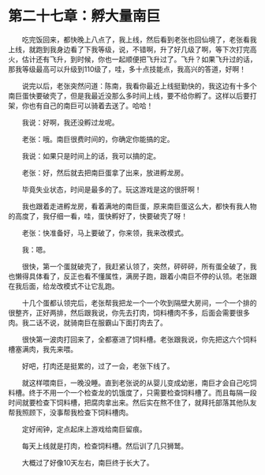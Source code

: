 # 第二十七章：孵大量南巨

　　吃完饭回来，都快晚上八点了，我上线，然后看到老张也回仙境了，老张看我上线，就跑到我身边看了下我等级，说，不错啊，升了好几级了啊，等下次打完高火，估计还有飞升，到时候，你也一起顺便把飞升过了。飞升？如果飞升过的话，那我等级最高可以升级到110级了，哇，多十点技能点，我高兴的答道，好啊！

　　说完以后，老张突然问道：陈南，我看你最近上线挺勤快的，我这边有十多个南巨蛋快要破壳了，但是我最近没那么多时间上线，要不给你孵了。这样以后要打架，你也有自己的南巨可以骑着去送了。哈哈！

　　我说：好啊，我还没孵过龙呢。

　　老张：哦。南巨很费时间的，你确定你能搞的定。

　　我说：如果只是时间上的话，我可以搞的定。

　　老张：好，然后就去把南巨蛋拿了出来，放进孵龙房。

　　毕竟失业状态，时间是最多的了。玩这游戏是这的很肝啊！

　　我也跟着走进孵龙房，看着满地的南巨蛋，原来南巨蛋这么大，都快有我人物的高度了，我仔细一看，哇，蛋快孵好了，快要破壳了呀！

　　老张：快准备好，马上要破了，你来领，我来改模式。

　　我：嗯。

　　很快，第一个蛋就破壳了，我赶紧认领了，突然，砰砰砰，所有蛋全破了，我也懒得具体看了，反正也看不懂属性，满房子跑，跟着小南巨不停的认领。老张跟在我后面，给龙改模式不让它乱跑。

　　十几个蛋都认领完后，老张帮我把龙一个一个吹到隔壁大房间，一个一个排的很整齐，正好两排，然后跟我说，你先去打肉，饲料槽肉不多，后面会需要很多肉。我二话不说，就骑南巨在服霸山下面打肉去了。

　　很快第一波肉打回来了，全都塞进了饲料槽。老张跟我说，你先把这六个饲料槽塞满肉，我先来喂。

　　好吧，打肉还是挺累的，过了一会，老张下线了。

　　就这样喂南巨，一晚没睡。直到老张说的从婴儿变成幼崽，南巨才会自己吃饲料槽。终于不用一个一个检查龙的饥饿度了，只需要检查饲料槽了。而且每隔一段时间就要检查下饲料槽，把腐肉拿出来。然后实在熬不住了，就拜托部落其他队友帮我照顾下，没事帮我检查下饲料槽肉。

　　定好闹钟，定点起床上游戏给南巨留痕。

　　每天上线就是打肉，检查饲料槽。然后训了几只狮鹫。

　　大概过了好像10天左右，南巨终于长大了。

